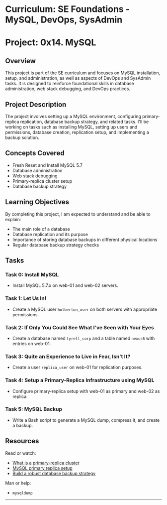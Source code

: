 # Curriculum: SE Foundations - MySQL, DevOps, SysAdmin

# Project: 0x14. MySQL
## Overview

This project is part of the SE curriculum and focuses on MySQL installation, setup, and administration, as well as aspects of DevOps and SysAdmin tasks. It is designed to reinforce foundational skills in database administration, web stack debugging, and DevOps practices.

## Project Description
The project involves setting up a MySQL environment, configuring primary-replica replication, database backup strategy, and related tasks. I'll be working on tasks such as installing MySQL, setting up users and permissions, database creation, replication setup, and implementing a backup solution.

## Concepts Covered

- Fresh Reset and Install MySQL 5.7
- Database administration
- Web stack debugging
- Primary-replica cluster setup
- Database backup strategy

## Learning Objectives

By completing this project, I am expected to understand and be able to explain:

- The main role of a database
- Database replication and its purpose
- Importance of storing database backups in different physical locations
- Regular database backup strategy checks

## Tasks

### Task 0: Install MySQL
- Install MySQL 5.7.x on web-01 and web-02 servers.

### Task 1: Let Us In!
- Create a MySQL user `holberton_user` on both servers with appropriate permissions.

### Task 2: If Only You Could See What I've Seen with Your Eyes
- Create a database named `tyrell_corp` and a table named `nexus6` with entries on web-01.

### Task 3: Quite an Experience to Live in Fear, Isn't It?
- Create a user `replica_user` on web-01 for replication purposes.

### Task 4: Setup a Primary-Replica Infrastructure using MySQL
- Configure primary-replica setup with web-01 as primary and web-02 as replica.

### Task 5: MySQL Backup
- Write a Bash script to generate a MySQL dump, compress it, and create a backup.

## Resources

Read or watch:
- [What is a primary-replica cluster](https://www.digitalocean.com/community/tutorials/how-to-choose-a-redundancy-plan-to-ensure-high-availability#sql-replication)
- [MySQL primary replica setup](https://www.digitalocean.com/community/tutorials/how-to-set-up-replication-in-mysql)
- [Build a robust database backup strategy](https://www.databasejournal.com/ms-sql/developing-a-sql-server-backup-strategy/)

Man or help:
- `mysqldump`

---
